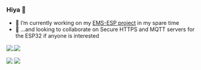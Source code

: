 ### Hiya 👋

- 🔭 I’m currently working on my [EMS-ESP project](https://emsesp.github.io/docs/#/) in my spare time
- 👯 ...and looking to collaborate on Secure HTTPS and MQTT servers for the ESP32 if anyone is interested
<a href="https://github.com/emsesp/EMS-ESP32">
  <img align="center" src="https://github-readme-stats.vercel.app/api/pin/?username=emsesp&repo=ems-esp32" />
</a>
<a href="https://github.com/emsesp/EMS-ESP">
  <img align="center" src="https://github-readme-stats.vercel.app/api/pin/?username=emsesp&repo=ems-esp" />
</a>
<p></p>
<img align="center" src="https://github-readme-stats.vercel.app/api/top-langs/?username=proddy&show_icons=true&hide_border=true&layout=compact" />
<img align="center" src="https://github-readme-stats.vercel.app/api?username=proddy&show_icons=true&theme=radical" />
